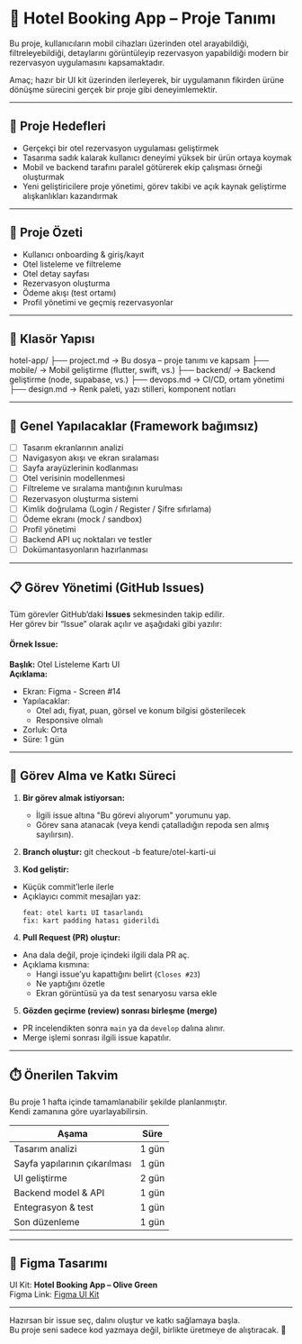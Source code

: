 # 🏨 Hotel Booking App – Proje Tanımı

Bu proje, kullanıcıların mobil cihazları üzerinden otel arayabildiği, filtreleyebildiği, detaylarını görüntüleyip rezervasyon yapabildiği modern bir rezervasyon uygulamasını kapsamaktadır.

Amaç; hazır bir UI kit üzerinden ilerleyerek, bir uygulamanın fikirden ürüne dönüşme sürecini gerçek bir proje gibi deneyimlemektir.

---

## 🎯 Proje Hedefleri

- Gerçekçi bir otel rezervasyon uygulaması geliştirmek
- Tasarıma sadık kalarak kullanıcı deneyimi yüksek bir ürün ortaya koymak
- Mobil ve backend tarafını paralel götürerek ekip çalışması örneği oluşturmak
- Yeni geliştiricilere proje yönetimi, görev takibi ve açık kaynak geliştirme alışkanlıkları kazandırmak

---

## 🧩 Proje Özeti

- Kullanıcı onboarding & giriş/kayıt
- Otel listeleme ve filtreleme
- Otel detay sayfası
- Rezervasyon oluşturma
- Ödeme akışı (test ortamı)
- Profil yönetimi ve geçmiş rezervasyonlar

---

## 📁 Klasör Yapısı

hotel-app/ 
├── project.md → Bu dosya – proje tanımı ve kapsam 
├── mobile/ → Mobil geliştirme (flutter, swift, vs.)
├── backend/ → Backend geliştirme (node, supabase, vs.) 
├── devops.md → CI/CD, ortam yönetimi
├── design.md → Renk paleti, yazı stilleri, komponent notları

---

## 🔧 Genel Yapılacaklar (Framework bağımsız)

- [ ] Tasarım ekranlarının analizi
- [ ] Navigasyon akışı ve ekran sıralaması
- [ ] Sayfa arayüzlerinin kodlanması
- [ ] Otel verisinin modellenmesi
- [ ] Filtreleme ve sıralama mantığının kurulması
- [ ] Rezervasyon oluşturma sistemi
- [ ] Kimlik doğrulama (Login / Register / Şifre sıfırlama)
- [ ] Ödeme ekranı (mock / sandbox)
- [ ] Profil yönetimi
- [ ] Backend API uç noktaları ve testler
- [ ] Dokümantasyonların hazırlanması

---
## 📋 Görev Yönetimi (GitHub Issues)

Tüm görevler GitHub’daki **Issues** sekmesinden takip edilir.  
Her görev bir “Issue” olarak açılır ve aşağıdaki gibi yazılır:

#### Örnek Issue:

**Başlık:** Otel Listeleme Kartı UI  
**Açıklama:**
- Ekran: Figma - Screen #14
- Yapılacaklar:
  - Otel adı, fiyat, puan, görsel ve konum bilgisi gösterilecek
  - Responsive olmalı
- Zorluk: Orta
- Süre: 1 gün

---

## 🧠 Görev Alma ve Katkı Süreci

1. **Bir görev almak istiyorsan:**
   - İlgili issue altına "Bu görevi alıyorum" yorumunu yap.
   - Görev sana atanacak (veya kendi çatalladığın repoda sen almış sayılırsın).

2. **Branch oluştur:**
git checkout -b feature/otel-karti-ui

3. **Kod geliştir:**
- Küçük commit’lerle ilerle
- Açıklayıcı commit mesajları yaz:
  ```
  feat: otel kartı UI tasarlandı
  fix: kart padding hatası giderildi
  ```

4. **Pull Request (PR) oluştur:**
- Ana dala değil, proje içindeki ilgili dala PR aç.
- Açıklama kısmına:
  - Hangi issue’yu kapattığını belirt (`Closes #23`)
  - Ne yaptığını özetle
  - Ekran görüntüsü ya da test senaryosu varsa ekle

5. **Gözden geçirme (review) sonrası birleşme (merge)**  
- PR incelendikten sonra `main` ya da `develop` dalına alınır.
- Merge işlemi sonrası ilgili issue kapatılır.

---

## ⏱️ Önerilen Takvim

Bu proje 1 hafta içinde tamamlanabilir şekilde planlanmıştır.  
Kendi zamanına göre uyarlayabilirsin.

| Aşama                      | Süre     |
|---------------------------|----------|
| Tasarım analizi           | 1 gün    |
| Sayfa yapılarının çıkarılması | 1 gün |
| UI geliştirme             | 2 gün    |
| Backend model & API       | 1 gün    |
| Entegrasyon & test        | 1 gün    |
| Son düzenleme             | 1 gün    |

---

## 🔗 Figma Tasarımı

UI Kit: **Hotel Booking App – Olive Green**  
Figma Link: [Figma UI Kit](https://www.figma.com/file/XXXXXX)

---

Hazırsan bir issue seç, dalını oluştur ve katkı sağlamaya başla.  
Bu proje seni sadece kod yazmaya değil, birlikte üretmeye de alıştıracak. 🙌
